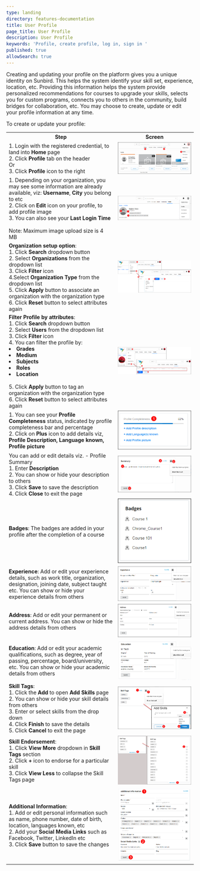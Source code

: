 ```yaml
---
type: landing
directory: features-documentation
title: User Profile
page_title: User Profile
description: User Profile
keywords: 'Profile, create profile, log in, sign in '
published: true
allowSearch: true
---
```


Creating and updating your profile on the platform gives you a unique identity on Sunbird. This helps the system identify your skill set, experience, location, etc. Providing this information helps the system provide personalized recommendations for courses to upgrade your skills, selects you for custom programs, connects you to others in the community, build bridges for collaboration, etc. You may choose to create, update or edit your profile information at any time.

To create or update your profile:

<table>
  <tr>
    <th>Step</th>
    <th>Screen</th>
  </tr>
  <tr>
    <td>1. Login with the registered credential, to land into <strong>Home</strong> page<br>2. Click <strong>Profile</strong> tab on the header<br>Or<br>3. Click <strong>Profile</strong> icon to the right</td>
    <td><img src="pages/features-documentation/images/profileimg1.png"></td>
  </tr>
  <tr>
    <td>1. Depending on your organization, you may see some information are already available, viz: <strong>Username</strong>, <strong> City</strong> you belong to etc<br>2. Click on <strong>Edit</strong> icon on your profile, to add profile image<br>3. You can also see your <strong>Last Login Time</strong><br><br>Note: Maximum image upload size is 4 MB</td>
    <td><img src="pages/features-documentation/images/profileimg2.png"></td>
  </tr>
  <tr>
    <td><strong>Organization setup option</strong>: <br>1. Click <strong>Search</strong> dropdown button <br>2. Select <strong>Organizations</strong> from the dropdown list <br>3. Click <strong>Filter</strong> icon <br>4.Select <strong>Organization Type</strong> from the dropdown list <br>5. Click <strong>Apply</strong> button to associate an organization with the organization type <br>6. Click <strong>Reset</strong> button to select attributes again</td>
    <td><img src="pages/features-documentation/images/setuporgtype.png"></td>
  </tr>
  <tr>    
    <td><strong>Filter Profile by attributes</strong>: <br>1. Click <strong>Search</strong> dropdown button <br>2. Select <strong>Users</strong> from the dropdown list <br>3. Click <strong>Filter</strong> icon <br>4. You can filter the profile by:<br>
      <li><strong>Grades</strong></li>
      <li><strong>Medium</strong></li>
      <li><strong>Subjects</strong></li>
      <li><strong>Roles</strong></li>
      <li><strong>Location</strong></li>
      <br>5. Click <strong>Apply</strong> button to tag an organization with the organization type <br>6. Click <strong>Reset</strong> button to select attributes again</td>
    <td><img src="pages/features-documentation/images/profileattribute.png"></td>
  </tr>
  <tr>
      <td>1.  You can see your <strong>Profile Completeness</strong> status, indicated by profile completeness bar and percentage<br>2.  Click on <strong>Plus</strong> icon to add details viz, <strong>Profile Description, Language known, Profile picture</strong></td>
    <td><img src="pages/features-documentation/images/profilestatus.png"></td>
  </tr>
  <tr>
      <td>You can add or edit details viz. - Profile Summary<br>1. Enter <strong>Description</strong><br>2. You can show or hide your description to others<br>3. Click <strong>Save</strong> to save the description<br>4. Click <strong>Close</strong> to exit the page</td>
    <td><img src="pages/features-documentation/images/profile_summary.png"></td>
  </tr>
  <tr>
      <td><strong>Badges</strong>: The badges are added in your profile after the completion of a course</td>
    <td><img src="pages/features-documentation/images/badges.png"></td>
  </tr>
  <tr>
      <td><strong>Experience</strong>: Add or edit your experience details, such as work title, organization, designation, joining date, subject taught etc. You can show or hide your experience details from others</td>
    <td><img src="pages/features-documentation/images/profile_experience.png"></td>
  </tr>
  <tr>
      <td><strong>Address</strong>: Add or edit your permanent or current address. You can show or hide the address details from others</td>
    <td><img src="pages/features-documentation/images/profile_address.png"></td>
  </tr>
  <tr>
      <td><strong>Education</strong>: Add or edit your academic qualifications, such as degree, year of passing, percentage, board/university, etc. You can show or hide your academic details from others</td>
    <td><img src="pages/features-documentation/images/profile_education.png"></td>
  </tr>
  <tr>
      <td><strong>Skill Tags</strong>: <br>1. Click the <strong>Add</strong> to open <strong>Add Skills</strong> page<br>2. You can show or hide your skill details from others<br>3. Enter or select skills from the drop down<br>4. Click <strong>Finish</strong> to save the details<br>5. Click <strong>Cancel</strong> to exit the page</td>
    <td><img src="pages/features-documentation/images/profile_skilltag.png"></td>
  </tr>
  <tr>
    <td><strong>Skill Endorsement</strong>: <br>1. Click <strong>View More</strong> dropdown in <strong>Skill Tags</strong> section <br>2. Click <strong>+</strong> icon to endorse for a particular skill <br>3. Click <strong>View Less</strong> to collapse the Skill Tags page</td>
    <td><img src="pages/features-documentation/images/profile_endorsment.png"></td>
  </tr>
  <tr>
      <td><strong>Additional Information</strong>:<br>1.  Add or edit personal information such as name, phone number, date of birth, location, languages known, etc<br>2. Add your <strong>Social Media Links</strong> such as Facebook, Twitter, LinkedIn etc<br>3. Click <strong>Save</strong> button to save the changes</td>
    <td><img src="pages/features-documentation/images/profile_additionalinfo.png"></td>
  </tr>
</table>
